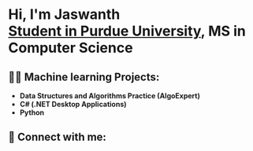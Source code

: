 <h1>Hi, I'm Jaswanth <br/><a href="https://github.com/lankajaswanth">Student in Purdue University</a>, <a>MS in Computer Science</a></h1>

<h2>👨‍💻 Machine learning Projects:</h2>

- <b>Data Structures and Algorithms Practice (AlgoExpert)</b>
- <b>C# (.NET Desktop Applications)</b>
- <b>Python</b>

<h2> 🤳 Connect with me:</h2>
